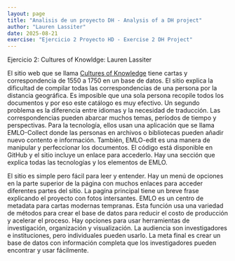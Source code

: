 ```yaml
---
layout: page
title: "Analisis de un proyecto DH - Analysis of a DH project"
author: "Lauren Lassiter"
date: 2025-08-21
exercise: "Ejercicio 2 Proyecto HD - Exercise 2 DH Project"
---
```

Ejercicio 2: Cultures of Knowldge: Lauren Lassiter

El sitio web que se llama [Cultures of Knowledge](https://www.culturesofknowledge.org/?page_id=28) tiene cartas y correspondencia de 1550 a 1750 en un base de datos. El sitio explica la dificultad de compilar todas las correspondencias de una persona por la distancia geográfica. Es imposible que una sola persona recopile todos los documentos y por eso este catálogo es muy efectivo. Un segundo problema es la diferencia entre idiomas y la necesidad de traducción. Las correspondencias pueden abarcar muchos temas, períodos de tiempo y perspectivas. Para la tecnología, ellos usan una aplicación que se llama EMLO-Collect donde las personas en archivos o bibliotecas pueden añadir nuevo contento e información. También, EMLO-edit es una manera de manipular y perfeccionar los documentos. El código está disponible en GitHub y el sitio incluye un enlace para accederlo. Hay una sección que explica todas las tecnologías y los elementos de EMLO. 

El sitio es simple pero fácil para leer y entender. Hay un menú de opciones en la parte superior de la página con muchos enlaces para acceder diferentes partes del sitio. La pagína principal tiene un breve frase explicando el proyecto con fotos intersantes. EMLO es un centro de metadata para cartas modernas tempranas. Esta función usa una variedad de métodos para crear el base de datos para reducir el costo de producción y acelerar el proceso. Hay opciones para usar herramientas de investigación, organización y visualización. La audiencia son investigadores e instituciones, pero individuales pueden usarlo. La meta final es crear un base de datos con información completa que los investigadores pueden encontrar y usar fácilmente.

